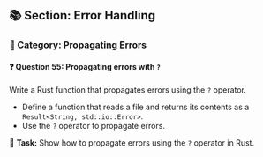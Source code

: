 ## 📚 Section: Error Handling  
### 🔹 Category: Propagating Errors  
#### ❓ Question 55: Propagating errors with `?`

Write a Rust function that propagates errors using the `?` operator.

- Define a function that reads a file and returns its contents as a `Result<String, std::io::Error>`.
- Use the `?` operator to propagate errors.

🔧 **Task:** Show how to propagate errors using the `?` operator in Rust.
